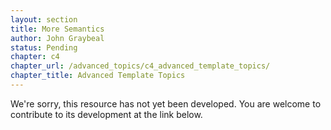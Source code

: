 ```yaml
---
layout: section
title: More Semantics
author: John Graybeal
status: Pending
chapter: c4
chapter_url: /advanced_topics/c4_advanced_template_topics/
chapter_title: Advanced Template Topics
---
```

We're sorry, this resource has not yet been developed. 
You are welcome to contribute to its development at the link below.
